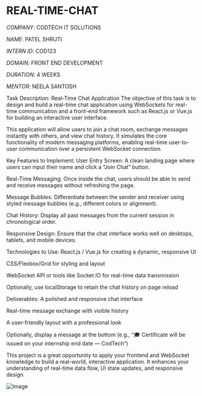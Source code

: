 # REAL-TIME-CHAT

*COMPANY*: CODTECH IT SOLUTIONS

*NAME*: PATEL SHRUTI

*INTERN ID*: COD123

*DOMAIN*: FRONT END DEVELOPMENT

*DURATION*: 4 WEEKS

*MENTOR*: NEELA SANTOSH

Task Description: Real-Time Chat Application
The objective of this task is to design and build a real-time chat application using WebSockets for real-time communication and a front-end framework such as React.js or Vue.js for building an interactive user interface.

This application will allow users to join a chat room, exchange messages instantly with others, and view chat history. It simulates the core functionality of modern messaging platforms, enabling real-time user-to-user communication over a persistent WebSocket connection.

Key Features to Implement:
User Entry Screen: A clean landing page where users can input their name and click a “Join Chat” button.

Real-Time Messaging: Once inside the chat, users should be able to send and receive messages without refreshing the page.

Message Bubbles: Differentiate between the sender and receiver using styled message bubbles (e.g., different colors or alignment).

Chat History: Display all past messages from the current session in chronological order.

Responsive Design: Ensure that the chat interface works well on desktops, tablets, and mobile devices.

Technologies to Use:
React.js / Vue.js for creating a dynamic, responsive UI

CSS/Flexbox/Grid for styling and layout

WebSocket API or tools like Socket.IO for real-time data transmission

Optionally, use localStorage to retain the chat history on page reload

Deliverables:
A polished and responsive chat interface

Real-time message exchange with visible history

A user-friendly layout with a professional look

Optionally, display a message at the bottom (e.g., “🎓 Certificate will be issued on your internship end date — CodTech”)

This project is a great opportunity to apply your frontend and WebSocket knowledge to build a real-world, interactive application. It enhances your understanding of real-time data flow, UI state updates, and responsive design.

![Image](https://github.com/user-attachments/assets/aa109be5-bc82-4ca1-a1ac-a988259fbe31)
